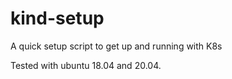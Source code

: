 # kind-setup

A quick setup script to get up and running with K8s

Tested with ubuntu 18.04 and 20.04.
